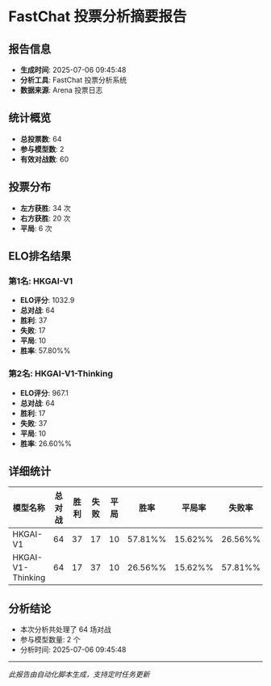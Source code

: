 # FastChat 投票分析摘要报告

## 报告信息
- **生成时间**: 2025-07-06 09:45:48
- **分析工具**: FastChat 投票分析系统
- **数据来源**: Arena 投票日志

## 统计概览
- **总投票数**: 64
- **参与模型数**: 2
- **有效对战数**: 60

## 投票分布
- **左方获胜**: 34 次
- **右方获胜**: 20 次
- **平局**: 6 次

## ELO排名结果
### 第1名: HKGAI-V1
- **ELO评分**: 1032.9
- **总对战**: 64
- **胜利**: 37
- **失败**: 17
- **平局**: 10
- **胜率**: 57.80%%

### 第2名: HKGAI-V1-Thinking
- **ELO评分**: 967.1
- **总对战**: 64
- **胜利**: 17
- **失败**: 37
- **平局**: 10
- **胜率**: 26.60%%

## 详细统计

| 模型名称 | 总对战 | 胜利 | 失败 | 平局 | 胜率 | 平局率 | 失败率 |
|---------|--------|------|------|------|------|--------|--------|
| HKGAI-V1 | 64 | 37 | 17 | 10 | 57.81%% | 15.62%% | 26.56%% |
| HKGAI-V1-Thinking | 64 | 17 | 37 | 10 | 26.56%% | 15.62%% | 57.81%% |

## 分析结论
- 本次分析共处理了 64 场对战
- 参与模型数量: 2 个
- 分析时间: 2025-07-06 09:45:48

---
*此报告由自动化脚本生成，支持定时任务更新*
